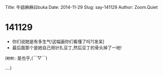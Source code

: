 Title: 牛妞麻麻曰buka 
Date: 2014-11-29
Slug: say-141129
Author: Zoom.Quiet


# 141129

- 你们说她是有多生气!这幅画你们看懂了吗?[发呆]
- 最后面那个是她自己用针扎豆丁,然后豆丁的骨头掉了一地!


(`粑粑:` 是也乎,(￣▽￣) 

....)
